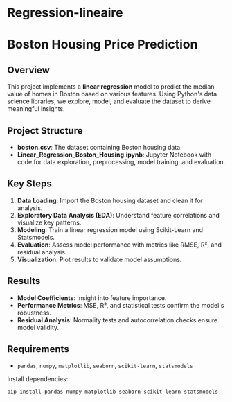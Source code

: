 # Regression-lineaire
# Boston Housing Price Prediction

## Overview
This project implements a **linear regression** model to predict the median value of homes in Boston based on various features. Using Python's data science libraries, we explore, model, and evaluate the dataset to derive meaningful insights.

## Project Structure
- **boston.csv**: The dataset containing Boston housing data.
- **Linear_Regression_Boston_Housing.ipynb**: Jupyter Notebook with code for data exploration, preprocessing, model training, and evaluation.

## Key Steps
1. **Data Loading**: Import the Boston housing dataset and clean it for analysis.
2. **Exploratory Data Analysis (EDA)**: Understand feature correlations and visualize key patterns.
3. **Modeling**: Train a linear regression model using Scikit-Learn and Statsmodels.
4. **Evaluation**: Assess model performance with metrics like RMSE, R², and residual analysis.
5. **Visualization**: Plot results to validate model assumptions.

## Results
- **Model Coefficients**: Insight into feature importance.
- **Performance Metrics**: MSE, R², and statistical tests confirm the model's robustness.
- **Residual Analysis**: Normality tests and autocorrelation checks ensure model validity.

## Requirements
- `pandas`, `numpy`, `matplotlib`, `seaborn`, `scikit-learn`, `statsmodels`
  
Install dependencies:
```bash
pip install pandas numpy matplotlib seaborn scikit-learn statsmodels
